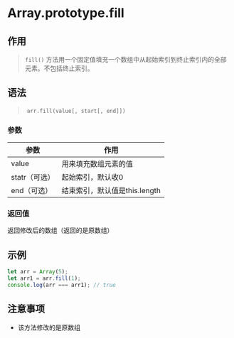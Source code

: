 #	Array.prototype.fill

##	作用

> `fill()` 方法用一个固定值填充一个数组中从起始索引到终止索引内的全部元素。不包括终止索引。

##	语法

> ​	`arr.fill(value[, start[, end]])`

###		参数

| 参数          | 作用                          |
| ------------- | ----------------------------- |
| value         | 用来填充数组元素的值          |
| statr（可选） | 起始索引，默认收0             |
| end（可选）   | 结束索引，默认值是this.length |

###	返回值

返回修改后的数组（返回的是原数组）

##	示例

```javascript
let arr = Array(5);
let arr1 = arr.fill(1);
console.log(arr === arr1); // true
```



##	注意事项

* 该方法修改的是原数组